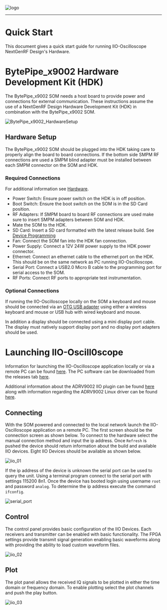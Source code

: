 ![logo](images/ngrf_logo.png)

---

# Quick Start
This document gives a quick start guide for running IIO-Oscilloscope NextGenRF Design's Hardware.


# BytePipe_x9002 Hardware Development Kit (HDK)

The BytePipe_x9002 SOM needs a host board to provide power and connections for external communication.  These instructions assume the use of a NextGenRF Design Hardware Development Kit (HDK) in combination with the BytePipe_x9002 SOM. 

![BytePipe_x9002_HardwareSetup](images/BytePipe_x9002_HardwareSetup.jpg)

## Hardware Setup

The BytePipe_x9002 SOM should be plugged into the HDK taking care to properly align the board to board connections.  If the bottom side SMPM RF connections are used a SMPM blind adapter must be installed between each SMPM connector on the SOM and HDK. 
### Required Connections

  For additional information see [Hardware](Hardware.md).

- Power Switch: Ensure power switch on the HDK is in off position.
- Boot Switch:  Ensure the boot switch on the SOM is in the SD Card position.
- RF Adapters:  If SMPM board to board RF connections are used make sure to insert SMPM adapters between SOM and HDK.
- Mate the SOM to the HDK.
- SD Card: Insert a SD card formatted with the latest release build.  See [Device Programming](Programming.md)
- Fan: Connect the SOM fan into the HDK fan connection.
- Power Supply: Connect a 12V 24W power supply to the HDK power connector.
- Ethernet: Connect an ethernet cable to the ethernet port on the HDK.  This should be on the same network as PC running IIO-Oscilloscope.
- Serial Port:  Connect a USB2.0 Micro B cable to the programming port for serial access to the SOM.  
- RF Ports:  Connect RF ports to appropriate test instrumentation.

### Optional Connections

If running the IIO-Oscilloscope locally on the SOM a keyboard and mouse should be connected via an [OTG USB adapter](https://www.amazon.com/UGREEN-Adapter-Samsung-Controller-Smartphone/dp/B00LN3LQKQ/ref=sr_1_5?dchild=1&keywords=usb+otg+adapter&qid=1624389445&sr=8-5) using either a wireless keyboard and mouse or USB hub with wired keyboard and mouse.

In addition a display should be connected using a mini display port cable.  The display must natively support display port and no display port adapters should be used.  

# Launching IIO-Oscill0scope

Information for launching the IIO-Oscilloscope application locally or via a remote PC can be found [here](https://wiki.analog.com/resources/tools-software/linux-software/iio_oscilloscope).  The PC software can be downloaded from the releases tab [here](https://github.com/analogdevicesinc/iio-oscilloscope/releases).

Additional information about the ADRV9002 IIO plugin can be found [here](https://wiki.analog.com/resources/tools-software/linux-software/adrv9002_plugin) along with information regarding the ADRV9002 Linux driver can be found [here](https://wiki.analog.com/resources/tools-software/linux-drivers/iio-transceiver/adrv9002?&#tracking_calibrations).

## Connecting

With the SOM powered and connected to the local network launch the IIO-Oscilloscope application on a remote PC.  The first screen should be the connection screen as shown below.  To connect to the hardware select the manual connection method and input the ip address.  Once `Refresh` is pushed the device should return information about the build and available IIO devices.  Eight IIO Devices should be available as shown below.  

![iio_01](images/iio_01.png)

If the ip address of the device is unknown the serial port can be used to query the unit.  Using a terminal program connect to the serial port with settings 115200 8n1.  Once the device has booted login using username `root` and password `analog`.  To determine the ip address execute the command `ifconfig`.  

![serial_port](images/serial_port.png)

## Control

The control panel provides basic configuration of the IIO Devices.  Each receivers and transmitter can be enabled with basic functionality.  The FPGA settings provide transmit signal generation enabling basic waveforms along with providing the ability to load custom waveform files.

![iio_02](images/iio_02.png)

## Plot

The plot panel allows the received IQ signals to be plotted in either the time domain or frequency domain.  To enable plotting select the plot channels and push the play button.  

![iio_03](images/iio_03.png)
